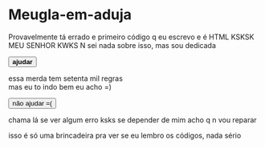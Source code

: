 # Meugla-em-aduja
Provavelmente tá errado e primeiro código q eu escrevo e é HTML KSKSK MEU SENHOR KWKS  N sei nada sobre isso, mas sou dedicada 

<!doctype HTML>
<HTML>
  <head>
    <title> socorro eu N seu oq eu tô fazendo </title>
   </head>
  <body>
    <button><strong> ajudar </strong></button>
    <p>essa merda tem setenta mil regras <br> mas eu to indo bem eu acho =) </p>
<button> não ajudar =( </button>
<p><a hrfe=https://instagram.com/ops_mahaleme2005?igshid=MmVlMjlkMTBhMg==></a></p>
<p> chama lá se ver algum erro ksks se depender de mim acho q n vou reparar</p>
  </body>
</HTML>





isso é só uma brincadeira pra ver se eu lembro os códigos, nada sério 
